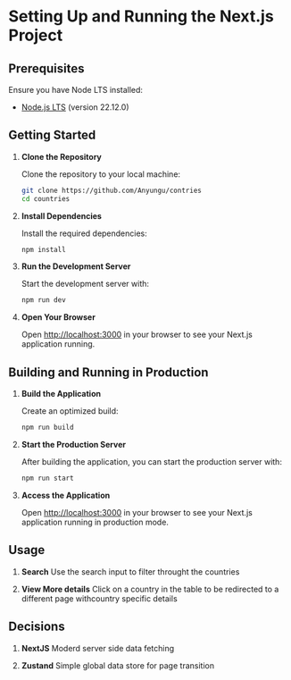 # Setting Up and Running the Next.js Project

## Prerequisites

Ensure you have Node LTS installed:

- [Node.js LTS](https://nodejs.org/) (version 22.12.0)

## Getting Started

1. **Clone the Repository**

   Clone the repository to your local machine:

   ```bash
   git clone https://github.com/Anyungu/contries
   cd countries
   ```

2. **Install Dependencies**

   Install the required dependencies:

   ```bash
   npm install
   ```

3. **Run the Development Server**

   Start the development server with:

   ```bash
   npm run dev
   ```

4. **Open Your Browser**

   Open [http://localhost:3000](http://localhost:3000) in your browser to see your Next.js application running.

## Building and Running in Production

1. **Build the Application**

   Create an optimized build:

   ```bash
   npm run build
   ```

2. **Start the Production Server**

   After building the application, you can start the production server with:

   ```bash
   npm run start
   ```

3. **Access the Application**

   Open [http://localhost:3000](http://localhost:3000) in your browser to see your Next.js application running in production mode.



## Usage

1. **Search**
Use the search input to filter throught the countries

2. **View More details**
Click on a country in the table to be redirected to a different page withcountry specific details 

## Decisions
1. **NextJS**
Moderd server side data fetching

1. **Zustand**
Simple global data store for page transition